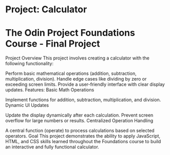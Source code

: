 # Project: Calculator
# The Odin Project Foundations Course - Final Project

Project Overview
This project involves creating a calculator with the following functionality:

Perform basic mathematical operations (addition, subtraction, multiplication, division).
Handle edge cases like dividing by zero or exceeding screen limits.
Provide a user-friendly interface with clear display updates.
Features:
Basic Math Operations

Implement functions for addition, subtraction, multiplication, and division.
Dynamic UI Updates

Update the display dynamically after each calculation.
Prevent screen overflow for large numbers or results.
Centralized Operation Handling

A central function (operate) to process calculations based on selected operators.
Goal
This project demonstrates the ability to apply JavaScript, HTML, and CSS skills learned throughout the Foundations course to build an interactive and fully functional calculator.